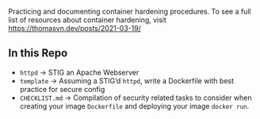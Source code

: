Practicing and documenting container hardening procedures. To see a full list of resources about container hardening, visit https://thomasvn.dev/posts/2021-03-19/


## In this Repo
* `httpd` -> STIG an Apache Webserver
* `template` -> Assuming a STIG’d `httpd`, write a Dockerfile with best practice for secure config
* `CHECKLIST.md` -> Compilation of security related tasks to consider when creating your image `Dockerfile` and deploying your image `docker run`.
